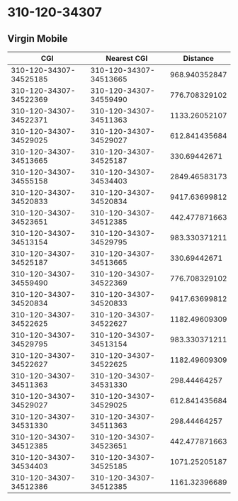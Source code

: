 # 310-120-34307
## Virgin Mobile


| CGI | Nearest CGI | Distance |
|-----|-------------|----------|
| 310-120-34307-34525185 | 310-120-34307-34513665 | 968.940352847 |
| 310-120-34307-34522369 | 310-120-34307-34559490 | 776.708329102 |
| 310-120-34307-34522371 | 310-120-34307-34511363 | 1133.26052107 |
| 310-120-34307-34529025 | 310-120-34307-34529027 | 612.841435684 |
| 310-120-34307-34513665 | 310-120-34307-34525187 | 330.69442671 |
| 310-120-34307-34555158 | 310-120-34307-34534403 | 2849.46583173 |
| 310-120-34307-34520833 | 310-120-34307-34520834 | 9417.63699812 |
| 310-120-34307-34523651 | 310-120-34307-34512385 | 442.477871663 |
| 310-120-34307-34513154 | 310-120-34307-34529795 | 983.330371211 |
| 310-120-34307-34525187 | 310-120-34307-34513665 | 330.69442671 |
| 310-120-34307-34559490 | 310-120-34307-34522369 | 776.708329102 |
| 310-120-34307-34520834 | 310-120-34307-34520833 | 9417.63699812 |
| 310-120-34307-34522625 | 310-120-34307-34522627 | 1182.49609309 |
| 310-120-34307-34529795 | 310-120-34307-34513154 | 983.330371211 |
| 310-120-34307-34522627 | 310-120-34307-34522625 | 1182.49609309 |
| 310-120-34307-34511363 | 310-120-34307-34531330 | 298.44464257 |
| 310-120-34307-34529027 | 310-120-34307-34529025 | 612.841435684 |
| 310-120-34307-34531330 | 310-120-34307-34511363 | 298.44464257 |
| 310-120-34307-34512385 | 310-120-34307-34523651 | 442.477871663 |
| 310-120-34307-34534403 | 310-120-34307-34525185 | 1071.25205187 |
| 310-120-34307-34512386 | 310-120-34307-34512385 | 1161.32396689 |
